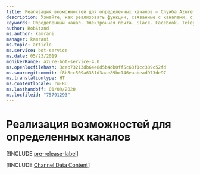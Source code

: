 ```yaml
---
title: Реализация возможностей для определенных каналов — Служба Azure Bot
description: Узнайте, как реализовать функции, связанные с каналами, с использованием пакета SDK Bot Framework для .NET.
keywords: Определенный канал. Электронная почта. Slack. Facebook. Telegram. Kik. Пользовательский канал.
author: RobStand
ms.author: kamrani
manager: kamrani
ms.topic: article
ms.service: bot-service
ms.date: 05/23/2019
monikerRange: azure-bot-service-4.0
ms.openlocfilehash: 3ceb73213db64e8d5b4db0ff5c63f1cc389c52fd
ms.sourcegitcommit: f8b5cc509a6351d3aae89bc146eaabead973de97
ms.translationtype: HT
ms.contentlocale: ru-RU
ms.lasthandoff: 01/09/2020
ms.locfileid: "75791293"
---
```

# <a name="implement-channel-specific-functionality"></a>Реализация возможностей для определенных каналов

[!INCLUDE [pre-release-label](../includes/pre-release-label.md)]

[!INCLUDE [Channel Data Content](../includes/snippet-channeldata.md)]
